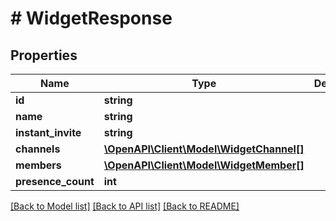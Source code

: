 # # WidgetResponse

## Properties

Name | Type | Description | Notes
------------ | ------------- | ------------- | -------------
**id** | **string** |  |
**name** | **string** |  |
**instant_invite** | **string** |  | [optional]
**channels** | [**\OpenAPI\Client\Model\WidgetChannel[]**](WidgetChannel.md) |  |
**members** | [**\OpenAPI\Client\Model\WidgetMember[]**](WidgetMember.md) |  |
**presence_count** | **int** |  |

[[Back to Model list]](../../README.md#models) [[Back to API list]](../../README.md#endpoints) [[Back to README]](../../README.md)
